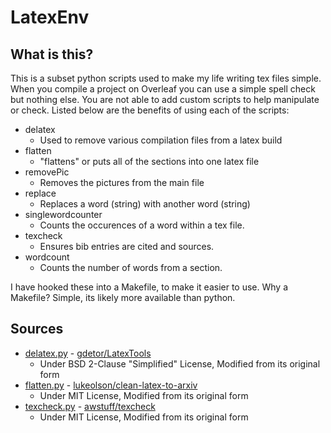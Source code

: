 # LatexEnv

## What is this?

This is a subset python scripts used to make my life writing tex files simple.
When you compile a project on Overleaf you can use a simple spell check but nothing else.
You are not able to add custom scripts to help manipulate or check.
Listed below are the benefits of using each of the scripts:

* delatex
    * Used to remove various compilation files from a latex build
* flatten
    * "flattens" or puts all of the sections into one latex file
* removePic
    * Removes the pictures from the main file
* replace
    * Replaces a word (string) with another word (string)
* singlewordcounter
    * Counts the occurences of a word within a tex file.
* texcheck
    * Ensures bib entries are cited and sources.
* wordcount
    * Counts the number of words from a section.

I have hooked these into a Makefile, to make it easier to use.
Why a Makefile?
Simple, its likely more available than python.

## Sources
* [delatex.py](./rsc/scripts/delatex.py) - [gdetor/LatexTools](https://github.com/gdetor/LatexTools)
    * Under BSD 2-Clause "Simplified" License, Modified from its original form
* [flatten.py](./rsc/scripts/flatten.py) - [lukeolson/clean-latex-to-arxiv](https://github.com/lukeolson/clean-latex-to-arxiv)
    * Under MIT License, Modified from its original form
* [texcheck.py](./rsc/scripts/texcheck.py) - [awstuff/texcheck](https://github.com/awstuff/texcheck)
    * Under MIT License, Modified from its original form